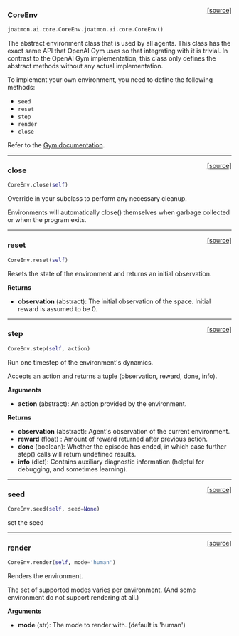<span style="float:right;">[[source]](https://github.com/malkoch/joatmon/blob/master/joatmon/ai/core.py#L162)</span>
### CoreEnv

```python
joatmon.ai.core.CoreEnv.joatmon.ai.core.CoreEnv()
```


The abstract environment class that is used by all agents. This class has the exact same API that OpenAI Gym uses so that integrating
with it is trivial. In contrast to the OpenAI Gym implementation, this class only defines the abstract methods without any actual implementation.

To implement your own environment, you need to define the following methods:

- `seed`
- `reset`
- `step`
- `render`
- `close`

Refer to the [Gym documentation](https://gym.openai.com/docs/#environment).

----

<span style="float:right;">[[source]](https://github.com/malkoch/joatmon/blob/master/joatmon/ai/core.py#L181)</span>

### close


```python
CoreEnv.close(self)
```



Override in your subclass to perform any necessary cleanup.

Environments will automatically close() themselves when
garbage collected or when the program exits.

----

<span style="float:right;">[[source]](https://github.com/malkoch/joatmon/blob/master/joatmon/ai/core.py#L201)</span>

### reset


```python
CoreEnv.reset(self)
```



Resets the state of the environment and returns an initial observation.

__Returns__

- __observation__ (abstract): The initial observation of the space. Initial reward is assumed to be 0.

----

<span style="float:right;">[[source]](https://github.com/malkoch/joatmon/blob/master/joatmon/ai/core.py#L216)</span>

### step


```python
CoreEnv.step(self, action)
```



Run one timestep of the environment's dynamics.

Accepts an action and returns a tuple (observation, reward, done, info).

__Arguments__

- __action__ (abstract): An action provided by the environment.

__Returns__

- __observation__ (abstract): Agent's observation of the current environment.
- __reward__ (float) : Amount of reward returned after previous action.
- __done__ (boolean): Whether the episode has ended, in which case further step() calls will return undefined results.
- __info__ (dict): Contains auxiliary diagnostic information (helpful for debugging, and sometimes learning).

----

<span style="float:right;">[[source]](https://github.com/malkoch/joatmon/blob/master/joatmon/ai/core.py#L210)</span>

### seed


```python
CoreEnv.seed(self, seed=None)
```



set the seed

----

<span style="float:right;">[[source]](https://github.com/malkoch/joatmon/blob/master/joatmon/ai/core.py#L190)</span>

### render


```python
CoreEnv.render(self, mode='human')
```



Renders the environment.

The set of supported modes varies per environment. (And some environment do not support rendering at all.)

__Arguments__

- __mode__ (str): The mode to render with. (default is 'human')
